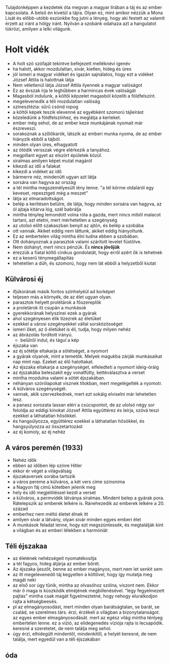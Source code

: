 Tulajdonképpen a kezdetek óta megvan a magyar lírában a táj és az ember kapcsolata. 
A belső én kivetül a tájra.
Olyan ez, mint amikor nézzük a Mona Lisát és előbb-utóbb eszünkbe fog jutni a lényeg, hogy aki festett az valamit érzett az iránt a hölgy iránt. 
Nyilván a szobánk odahaza azt a hangulatot tükrözi, amilyen a lelki világunk.

# Holt vidék #
- A holt szó szófaját tekintve befejezett melléknévi igenév
- ha halott, akkor mozdulatlan, sivár, kietlen, hideg és üres
- jól ismeri a magyar vidéket és igazán sajnálatos, hogy ezt a vidéket József Attila is halottnak látja
- Nem véletlenül látja József Attila ilyennek a magyar valóságot
- Ez az évszak írja le leghűbben a harmincas évek valóságát
- Magasból indulunk, a költői képzelet magasból közelíti a földfelszínt. 
- megelevenedik a téli mozdulatlan valóság
- szinesztézia: sűrű csönd ropog
- a költői képek teszik elevenné az egyébként szomorú tájleírást
- közeledünk a földfelszínhez, és meglátja a kerteket.
- ember még sehol, de az ember keze munkájának nyomait már észreveszi.
- sorakoznak a szőlőkarók, látszik az emberi munka nyoma, de az ember hiányzik ebből a tájból.
- minden olyan üres, elhagyatott
- az ötödik versszak végre elérkezik a tanyához.
- megpillant egyet az elszórt épületek közül. 
- siralmas amilyen képet mutat magáról 
- kikezdi az idő a falakat
- kikezdi a vidéket az idő
- bármerre néz, mindenütt ugyan azt látja
- sorsára van hagyva az ország 
- a tél mintha megszemélyesült lény lenne. "a tél körme oldaláról egy keveset, repesztgeti még a meszet"
- látja az elmaradottságot.
- belép a kerítésen belülre, de látja, hogy minden sorsára van hagyva, az ól ajtaja kitárva lóg, szél babrálja
- mintha tényleg lemondott volna róla a gazda, mert nincs miből malacot tartani, azt etetni, mert mérhetetlen a szegénység
- az utolsó előtt szakaszban benyit az ajtón, és belép a szobába
- ott vannak. Akiket eddig nem láttunk, akiket eddig hiányoltunk. 
- Ez az embertelen világ mintha élni tudna ebben a szobában. 
- Ott dohányoznak a parasztok valami szárított levelet füstölve.
- Nem dohányt, mert nincs pénzük. És __nincs jövőjük__
- érezzük a fiatal költő cinikus gondolatát, hogy erről azért ők is tehetnek
- ez a keserű ténymegállapítás
- tehetetlen a düh, és szomorú, hogy nem lát ebből a helyzetből kiutat

## Külvárosi éj
- ifjúkorának másik fontos színhelyéül ad korképet
- teljesen más a környék, de az élet ugyan olyan. 
- parasztok helyett prolétárok a főszereplők
- a proletárok itt csupán a munkások
- gyerekkorának helyszínei ezek a gyárak
- ahol szegényesen élik tízezrek az életüket
- ezekkel a városi szegényekkel vállal sorsközösséget 
- ismeri őket, az ő életüket is éli, tudja, hogy milyen nehéz
- az ábrázolás fordított irányú. 
  -  belülről indul, és tágul a kép
- éjszaka van
- az éj sötétje eltakarja a sötétséget, a nyomort
- a gyárak olyanok, mint a temetők. Melyek magukba zárják munkásaikat nap mint nap. Ezeket az élő halottakat.
- Az éjszaka eltakarja a szegénységet, elfeledteti a nyomort ideig-óráig
- az éjszakába beleszakít egy vonatfütty, kettéválasztva a verset
- mintha mozdulna valami a sötét éjszakában.
- néhányan szórólapokat visznek titokban, mert megelégelték a nyomotr. 
- A külváros szegénységét. 
- vannak, akik szervezkednek, mert  ezt sokáig elviselni már lehetetlen lesz. 
- a panasz sorozata lassan eléri a csúcspontot, de az utolsó négy sor feloldja az eddigi kínokat
 József Attila együttérez és leírja, szóvá teszi ezekkel a láthatatlan hősökkel. 
- és hangsúlyozza, együttérez ezekkel a láthatatlan hősökkel,  és hangsyúlyozza az összetartozást
- az éj komoly, az éj nehéz

## A város peremén (1933)
- Nehéz idők
- ebben az időben lép színre Hitler
- ekkor ér véget a világválság
- éjszakaversek sorába tartozik
- a város pereme a külváros, a két vers címe szinonima
- a Nagyon fáj című kötetben jelenik meg
- hely és idő megjelöléssel kezdi a verset
- a külváros, a permvidék látványa siralmas. Mindent belep a gyárak pora. Rátelepszik az emberek lelkére is. Ránehezedik az emberek lelkére a 20. század
- emberhez nem méltó életet élnek itt
- amilyen sivár a látvány, olyan sivár minden egyes emberi élet
- A munkások feladat lenne, hogy ezt megszüntessék, és megtalálják kint a világban és az emberi lélekben a harmóniát

## Téli éjszakaa
- az életének nehézségeit nyomatékosítja
- a tél fagyos, hideg átjárja az ember bőrét. 
- Az éjszaka ijeszőt, benne az ember magányos, mert nem let senkit sem
- az itt megelevenedő táj kegyetlen a költővel, hogy így mutatja meg magát neki
- az első sor úgy tűnik, mintha az olvasóhoz szólna, viszont nem. Ekkor már ő maga is küszködik elméjének megbillenésével. "légy fegyelmezett pajtás" mintha csak magát figyelmeztetné, hogy nehogy eluralkodjon rajta a kétségbeesés.
- pl az elmagányosodást, mert minden olyan barátságtalan, se barát, se család, se szerelmes társ. érzi, érzékeli a világban a bizonytalanságot. az egyes ember elmagányosodását. mert az egész világ mintha ténlyeg embertelen lenne. ez a vízió, az elidegenedés víziója rajta is lecsapódik. keresné a szeretetet, de nem találja meg sehol. 
- úgy érzi, elhidegült mindentől, mindenkitől, a helyét keresné, de nem találja, mert egyedül van a téli éjszakában

## óda

